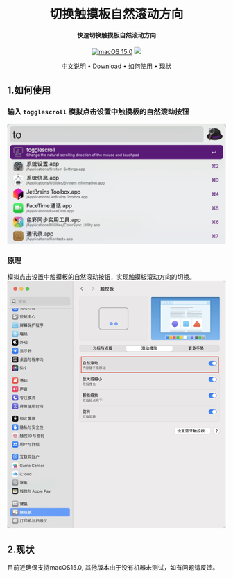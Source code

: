 <h1 align="center">切换触摸板自然滚动方向</h1>

<h4 align="center"> 快速切换触摸板自然滚动方向 </h4>

<p align="center">
    <a href="#">
        <img src="https://img.shields.io/badge/macOS-15.0%2B-blue" alt="macOS 15.0"></a>
    <a href="#">
        <img src="https://img.shields.io/github/stars/lyhxiangyang/alfredworkflow_scrolltoggle"></a>
    <a href="https://twitter.com/intent/tweet?text=Amazing%20Alfred%20workflow:%20https://github.com/mpco/AlfredWorkflow-Recent-Documents">
</p>

<p align="center">
    <a href="https://github.com/lyhxiangyang/alfredworkflow_scrolltoggle/blob/main/readme_cn.md">中文说明</a> •
    <a href="https://github.com/lyhxiangyang/alfredworkflow_scrolltoggle/releases">Download</a> •
    <a href="#1.如何使用">如何使用</a> •
    <a href="#2.现状">现状</a>
</p>

## 1.如何使用


### 输入 `togglescroll`  模拟点击设置中触摸板的自然滚动按钮

![togglescroll](https://github.com/lyhxiangyang/alfredworkflow_scrolltoggle/raw/main/imgs/togglescroll.jpg)

### 原理
模拟点击设置中触摸板的自然滚动按钮，实现触摸板滚动方向的切换。
![setting](https://github.com/lyhxiangyang/alfredworkflow_scrolltoggle/raw/main/imgs/setting.jpg)


## 2.现状

目前近确保支持macOS15.0, 其他版本由于没有机器未测试，如有问题请反馈。


